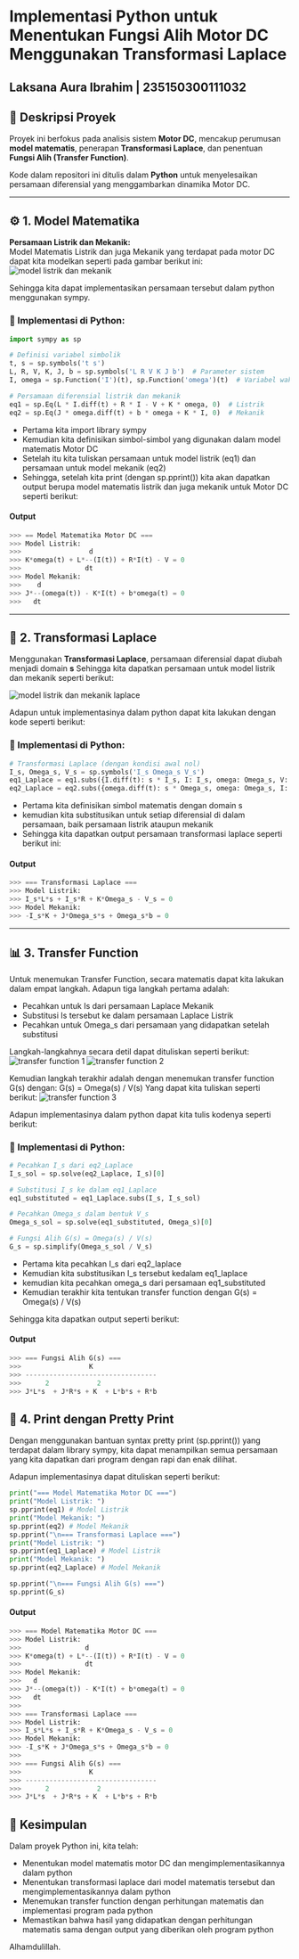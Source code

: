 # Implementasi Python untuk Menentukan Fungsi Alih Motor DC Menggunakan Transformasi Laplace
## Laksana Aura Ibrahim | 235150300111032

## 📌 Deskripsi Proyek
Proyek ini berfokus pada analisis sistem **Motor DC**, mencakup perumusan **model matematis**, penerapan **Transformasi Laplace**, dan penentuan **Fungsi Alih (Transfer Function)**.

Kode dalam repositori ini ditulis dalam **Python** untuk menyelesaikan persamaan diferensial yang menggambarkan dinamika Motor DC.

---

## ⚙️ 1. Model Matematika
**Persamaan Listrik dan Mekanik:**  
Model Matematis Listrik dan juga Mekanik yang terdapat pada motor DC dapat kita modelkan seperti pada gambar berikut ini:
![model listrik dan mekanik](https://github.com/user-attachments/assets/e1e41306-838c-46a8-84a5-de17d08b51bd) 

Sehingga kita dapat implementasikan persamaan tersebut dalam python menggunakan sympy.

### 📌 Implementasi di Python:
```python
import sympy as sp

# Definisi variabel simbolik
t, s = sp.symbols('t s')
L, R, V, K, J, b = sp.symbols('L R V K J b')  # Parameter sistem
I, omega = sp.Function('I')(t), sp.Function('omega')(t)  # Variabel waktu

# Persamaan diferensial listrik dan mekanik
eq1 = sp.Eq(L * I.diff(t) + R * I - V + K * omega, 0)  # Listrik
eq2 = sp.Eq(J * omega.diff(t) + b * omega + K * I, 0)  # Mekanik
```
- Pertama kita import library sympy
- Kemudian kita definisikan simbol-simbol yang digunakan dalam model matematis Motor DC
- Setelah itu kita tuliskan persamaan untuk model listrik (eq1) dan persamaan untuk model mekanik (eq2)
- Sehingga, setelah kita print (dengan sp.pprint()) kita akan dapatkan output berupa model matematis listrik dan juga mekanik untuk Motor DC seperti berikut:
  
#### Output
```python
>>> == Model Matematika Motor DC ===
>>> Model Listrik: 
>>>                 d                        
>>> K*omega(t) + L*--(I(t)) + R*I(t) - V = 0
>>>                dt    
>>> Model Mekanik:
>>>    d                                     
>>> J*--(omega(t)) - K*I(t) + b*omega(t) = 0
>>>   dt  
```
---

## 🔄 2. Transformasi Laplace
Menggunakan **Transformasi Laplace**, persamaan diferensial dapat diubah menjadi domain **s**
Sehingga kita dapatkan persamaan untuk model listrik dan mekanik seperti berikut:

![model listrik dan mekanik laplace](https://github.com/user-attachments/assets/155f6be5-6fec-4c50-9e92-12368e074308)

Adapun untuk implementasinya dalam python dapat kita lakukan dengan kode seperti berikut:

### 📌 Implementasi di Python:
```python
# Transformasi Laplace (dengan kondisi awal nol)
I_s, Omega_s, V_s = sp.symbols('I_s Omega_s V_s')
eq1_Laplace = eq1.subs({I.diff(t): s * I_s, I: I_s, omega: Omega_s, V: V_s})
eq2_Laplace = eq2.subs({omega.diff(t): s * Omega_s, omega: Omega_s, I: I_s})
```
- Pertama kita definisikan simbol matematis dengan domain s
- kemudian kita substitusikan untuk setiap diferensial di dalam persamaan, baik persamaan listrik ataupun mekanik
- Sehingga kita dapatkan output persamaan transformasi laplace seperti berikut ini:

#### Output
```python
>>> === Transformasi Laplace ===
>>> Model Listrik:
>>> I_s*L*s + I_s*R + K*Omega_s - V_s = 0
>>> Model Mekanik:
>>> -I_s*K + J*Omega_s*s + Omega_s*b = 0
```
---

## 📊 3. Transfer Function
Untuk menemukan Transfer Function, secara matematis dapat kita lakukan dalam empat langkah.
Adapun tiga langkah pertama adalah:
- Pecahkan untuk Is dari persamaan Laplace Mekanik
- Substitusi Is tersebut ke dalam persamaan Laplace Listrik
- Pecahkan untuk Omega_s dari persamaan yang didapatkan setelah substitusi

Langkah-langkahnya secara detil dapat dituliskan seperti berikut:
![transfer function 1](https://github.com/user-attachments/assets/d84e33fe-4ec6-43c6-8d00-e2af1dcd2ffa)
![transfer function 2](https://github.com/user-attachments/assets/25058697-6464-4b25-b712-bee8c85201a6)

Kemudian langkah terakhir adalah dengan menemukan transfer function G(s) dengan:
G(s) = Omega(s) / V(s)
Yang dapat kita tuliskan seperti berikut:
![transfer function 3](https://github.com/user-attachments/assets/6655fcd4-6e58-4f69-99bc-a72456fda924)

Adapun implementasinya dalam python dapat kita tulis kodenya seperti berikut:

### 📌 Implementasi di Python:
```python
# Pecahkan I_s dari eq2_Laplace
I_s_sol = sp.solve(eq2_Laplace, I_s)[0]

# Substitusi I_s ke dalam eq1_Laplace
eq1_substituted = eq1_Laplace.subs(I_s, I_s_sol)

# Pecahkan Omega_s dalam bentuk V_s
Omega_s_sol = sp.solve(eq1_substituted, Omega_s)[0]

# Fungsi Alih G(s) = Omega(s) / V(s)
G_s = sp.simplify(Omega_s_sol / V_s)
```
- Pertama kita pecahkan I_s dari eq2_laplace
- Kemudian kita substitusikan I_s tersebut kedalam eq1_laplace
- kemudian kita pecahkan omega_s dari persamaan eq1_substituted
- Kemudian terakhir kita tentukan transfer function dengan G(s) = Omega(s) / V(s)

Sehingga kita dapatkan output seperti berikut:
#### Output
```python
>>> === Fungsi Alih G(s) ===
>>>                 K                
>>> ---------------------------------
>>>      2            2              
>>> J*L*s  + J*R*s + K  + L*b*s + R*b
```

## 📝 4. Print dengan Pretty Print
Dengan menggunakan bantuan syntax pretty print (sp.pprint()) yang terdapat dalam library sympy, kita dapat menampilkan semua persamaan yang kita dapatkan dari program dengan rapi dan enak dilihat.

Adapun implementasinya dapat dituliskan seperti berikut:
```python
print("=== Model Matematika Motor DC ===")
print("Model Listrik: ")
sp.pprint(eq1) # Model Listrik
print("Model Mekanik: ")
sp.pprint(eq2) # Model Mekanik
sp.pprint("\n=== Transformasi Laplace ===")
print("Model Listrik: ") 
sp.pprint(eq1_Laplace) # Model Listrik
print("Model Mekanik: ")
sp.pprint(eq2_Laplace) # Model Mekanik

sp.pprint("\n=== Fungsi Alih G(s) ===")
sp.pprint(G_s)
```
#### Output
```python
>>> === Model Matematika Motor DC ===
>>> Model Listrik: 
>>>                d                        
>>> K*omega(t) + L*--(I(t)) + R*I(t) - V = 0
>>>                dt                       
>>> Model Mekanik: 
>>>   d                                     
>>> J*--(omega(t)) - K*I(t) + b*omega(t) = 0
>>>   dt                                    
>>>                             
>>> === Transformasi Laplace ===
>>> Model Listrik: 
>>> I_s*L*s + I_s*R + K*Omega_s - V_s = 0
>>> Model Mekanik: 
>>> -I_s*K + J*Omega_s*s + Omega_s*b = 0
>>>                         
>>> === Fungsi Alih G(s) ===
>>>                 K                
>>> ---------------------------------
>>>      2            2              
>>> J*L*s  + J*R*s + K  + L*b*s + R*b
```

## 📃 Kesimpulan
Dalam proyek Python ini, kita telah:
- Menentukan model matematis motor DC dan mengimplementasikannya dalam python
- Menentukan transformasi laplace dari model matematis tersebut dan mengimplementasikannya dalam python
- Menemukan transfer function dengan perhitungan matematis dan implementasi program pada python
- Memastikan bahwa hasil yang didapatkan dengan perhitungan matematis sama dengan output yang diberikan oleh program python

Alhamdulillah.
